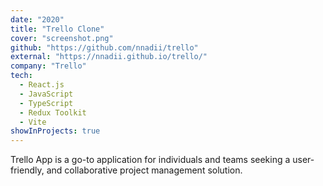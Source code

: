 ```yaml
---
date: "2020"
title: "Trello Clone"
cover: "screenshot.png"
github: "https://github.com/nnadii/trello"
external: "https://nnadii.github.io/trello/"
company: "Trello"
tech:
  - React.js
  - JavaScript
  - TypeScript
  - Redux Toolkit
  - Vite
showInProjects: true
---
```


Trello App is a go-to application for individuals and teams seeking a user-friendly, and collaborative project management solution.
